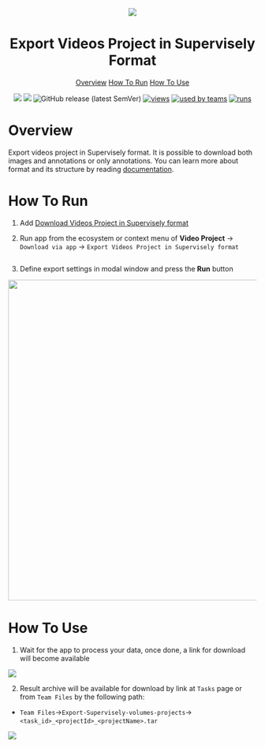 <div align="center" markdown>
<img src="https://user-images.githubusercontent.com/48913536/175979200-af788035-43f6-47dd-a745-753bc7e729f4.png">

# Export Videos Project in Supervisely Format

<p align="center">
  <a href="#Overview">Overview</a>
  <a href="#How-To-Run">How To Run</a>
  <a href="#How-To-Use">How To Use</a>
</p>


[![](https://img.shields.io/badge/supervisely-ecosystem-brightgreen)](https://ecosystem.supervise.ly/apps/download-videos-in-supervisely-format)
[![](https://img.shields.io/badge/slack-chat-green.svg?logo=slack)](https://supervise.ly/slack)
![GitHub release (latest SemVer)](https://img.shields.io/github/v/release/supervisely-ecosystem/download-videos-in-supervisely-format)
[![views](https://app.supervise.ly/public/api/v3/ecosystem.counters?repo=supervisely-ecosystem/download-videos-in-supervisely-format&counter=views&label=views)](https://supervise.ly)
[![used by teams](https://app.supervise.ly/public/api/v3/ecosystem.counters?repo=supervisely-ecosystem/download-videos-in-supervisely-format&counter=downloads&label=used%20by%20teams)](https://supervise.ly)
[![runs](https://app.supervise.ly/public/api/v3/ecosystem.counters?repo=supervisely-ecosystem/download-videos-in-supervisely-format&counter=runs&label=runs&123)](https://supervise.ly)

</div>

# Overview

Export videos project in Supervisely format. It is possible to download both images and annotations or only annotations. You can learn more about format and its structure by reading [documentation](https://docs.supervise.ly/data-organization/00_ann_format_navi/06_supervisely_format_videos).


# How To Run 

1. Add  [Download Videos Project in Supervisely format](https://ecosystem.supervise.ly/apps/download-videos-in-supervisely-format)

2. Run app from the ecosystem or context menu of **Video Project** -> `Download via app` -> `Export Videos Project in Supervisely format`

<img src=""/>

3. Define export settings in modal window and press the **Run** button

<div align="center" markdown>
<img src="" width="650"/>
</div>

# How To Use 

1. Wait for the app to process your data, once done, a link for download will become available
<img src="https://imgur.com/9SYRK5n.png"/>

2. Result archive will be available for download by link at `Tasks` page or from `Team Files` by the following path:


* `Team Files`->`Export-Supervisely-volumes-projects`->`<task_id>_<projectId>_<projectName>.tar`
<img src="https://imgur.com/02KtweO.png"/>
